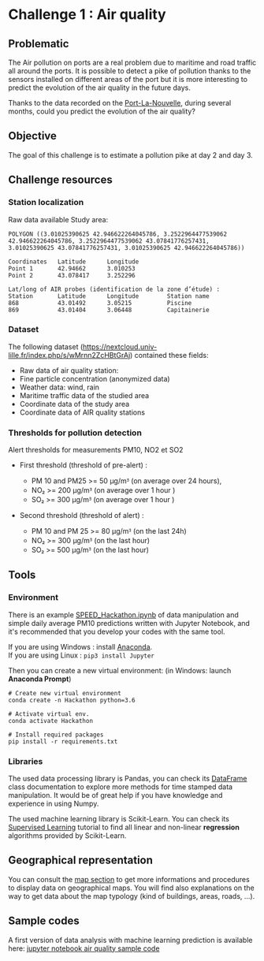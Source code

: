 # Challenge 1 : Air quality 

## Problematic

The Air pollution on ports are a real problem due to maritime and road traffic all around the ports. It is possible to detect a pike of pollution thanks to the sensors installed on different areas of the port but it is more interesting to predict the evolution of the air quality in the future days. 

Thanks to the data recorded on the [Port-La-Nouvelle](https://www.google.fr/maps/place/Port-la-Nouvelle/), during several months, could you predict the evolution of the air quality? 

## Objective

The goal of this challenge is to estimate a pollution pike at day 2 and day 3. 

## Challenge resources

### Station localization 

Raw data available 
Study area:

    POLYGON ((3.01025390625 42.946622264045786, 3.2522964477539062 42.946622264045786, 3.2522964477539062 43.07841776257431, 3.01025390625 43.07841776257431, 3.01025390625 42.946622264045786))

```
Coordinates   Latitude      Longitude
Point 1       42.94662      3.010253        
Point 2       43.078417     3.252296

Lat/long of AIR probes (identification de la zone d’étude) :
Station       Latitude      Longitude        Station name
868           43.01492      3.05215          Piscine
869           43.01404      3.06448          Capitainerie
```

### Dataset 

The following dataset (https://nextcloud.univ-lille.fr/index.php/s/wMrnn2ZcHBtGrAj) contained these fields:
 * Raw data of air quality station: 
 * Fine particle concentration (anonymized data)
  * Weather data: wind, rain
  * Maritime traffic data of the studied area
  * Coordinate data of the study area
  * Coordinate data of AIR quality stations 

### Thresholds for pollution detection 

Alert thresholds for measurements PM10, NO2 et SO2 

 * First threshold (threshold of pre-alert) :
    * PM 10 and PM25 >= 50 μg/mᴲ (on average over 24 hours),
    * NO₂ >= 200 μg/mᴲ (on average over 1 hour )
    * SO₂ >= 300 μg/mᴲ (on average over 1 hour )

 * Second threshold (threshold of alert) :
    * PM 10 and PM 25 >= 80 μg/mᴲ (on the last 24h)
    * NO₂ >= 300 μg/mᴲ (on the last hour)
    * SO₂ >= 500 μg/mᴲ (on the last hour)

## Tools
### Environment
There is an example [SPEED_Hackathon.ipynb](https://github.com/CRIStAL-SPEED/hackathon-09-2021/blob/main/Challenge1/SPEED_Hackathon.ipynb) of data manipulation and simple daily average PM10 predictions written with Jupyter Notebook, and it's recommended that you develop your codes with the same tool.  

If you are using Windows : install [Anaconda](https://www.anaconda.com/products/individual).    
If you are using Linux : `pip3 install Jupyter`  

Then you can create a new virtual environment: (in Windows: launch **Anaconda Prompt**)
```
# Create new virtual environment
conda create -n Hackathon python=3.6   

# Activate virtual env.
conda activate Hackathon  

# Install required packages
pip install -r requirements.txt
```  
### Libraries
The used data processing library is Pandas, you can check its [DataFrame](https://pandas.pydata.org/docs/reference/api/pandas.DataFrame.html) class documentation to explore more methods for time stamped data manipulation. It would be of great help if you have knowledge and experience in using Numpy.  

The used machine learning library is Scikit-Learn. You can check its [Supervised Learning](https://scikit-learn.org/stable/supervised_learning.html) tutorial to find all linear and non-linear **regression** algorithms provided by Scikit-Learn.


## Geographical representation 

You can consult the [map section](map.md) to get more informations and procedures to display data on geographical maps. You will find also explanations on the way to get data about the map typology (kind of buildings, areas, roads, ...). 

## Sample codes 

A first version of data analysis with machine learning prediction is available here: [jupyter notebook air quality sample code](SPEED_Hackathon.ipynb) 
